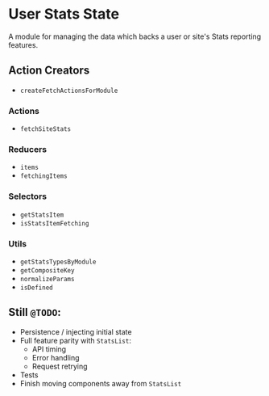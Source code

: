 User Stats State
================

A module for managing the data which backs a user or site's Stats reporting features.

## Action Creators
* `createFetchActionsForModule`

### Actions
* `fetchSiteStats`

### Reducers
* `items`
* `fetchingItems`

### Selectors
* `getStatsItem`
* `isStatsItemFetching`

### Utils
* `getStatsTypesByModule`
* `getCompositeKey`
* `normalizeParams`
* `isDefined`

## Still `@TODO`:
* Persistence / injecting initial state
* Full feature parity with `StatsList`:
  * API timing
  * Error handling
  * Request retrying
* Tests
* Finish moving components away from `StatsList`
